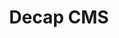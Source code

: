 ---
title: Decap CMS
description: A description of this category
image:

# Badge style
style:
    background: "#2a9d8f"
    color: "#fff"
---